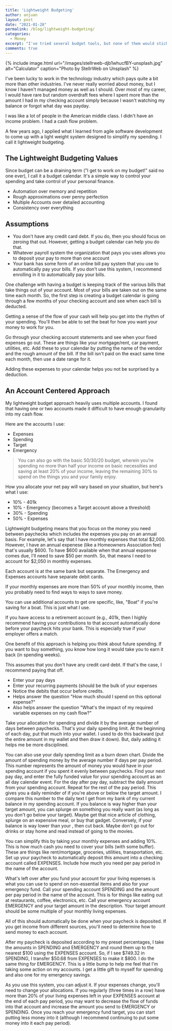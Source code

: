```yaml
---
title: 'Lightweight Budgeting'
author: anjuan
layout: post
date: "2021-01-28"
permalink: /blog/lightweight-budgeting/
categories:
  - Money
excerpt: "I've tried several budget tools, but none of them would stick. This is a lightweight approach to budgeting that's worked for me."
comments: true
---
```


{% include image.html url="/images/stellrweb-djb1whucfBY-unsplash.jpg" alt="Calculator" caption="Photo by StellrWeb on Unsplash" %}

I've been lucky to work in the technology industry which pays quite a bit more than other industries. I've never really worried about money, but I know I haven't managed money as well as I should. Over most of my career, I would have rare but random overdraft fees where I spent more than the amount I had in my checking account simply because I wasn't watching my balance or forgot what day was payday.

I was like a lot of people in the American middle class. I didn't have an income problem. I had a cash flow problem.

A few years ago, I applied what I learned from agile software development to come up with a light weight system designed to simplify my spending. I call it lightweight budgeting.

## **The Lightweight Budgeting Values**

Since budget can be a draining term ("I get to work on my budget!" said no one ever), I call it a budget calendar. It's a simple way to control your spending and take control of your personal finance.

* Automation over memory and repetition
* Rough approximations over penny perfection
* Multiple Accounts over detailed accounting
* Consistency over everything

## **Assumptions**

* You don't have any credit card debt. If you do, then you should focus on zeroing that out. However, getting a budget calendar can help you do that.
* Whatever payroll system the organization that pays you uses allows you to deposit your pay to more than one account
* Your bank has some form of an online bill pay system that you use to automatically pay your bills. If you don't use this system, I recommend enrolling in it to automatically pay your bills.

One challenge with having a budget is keeping track of the various bills that take things out of your account. Most of your bills are taken out on the same time each month. So, the first step is creating a budget calendar is going through a few months of your checking account and see when each bill is deducted.

Getting a sense of the flow of your cash will help you get into the rhythm of your spending. You'll then be able to set the beat for how you want your money to work for you.

Go through your checking account statements and see when your fixed expenses go out. These are things like your mortgage/rent, car payment, utilities, etc. Add these to your calendar by putting the name of the vendor and the rough amount of the bill. If the bill isn't paid on the exact same time each month, then use a date range for it.

Adding these expenses to your calendar helps you not be surprised by a deduction.

## **An Account Centered Approach**

My lightweight budget approach heavily uses multiple accounts. I found that having one or two accounts made it difficult to have enough granularity into my cash flow.

Here are the accounts I use:

* Expenses
* Spending
* Target
* Emergency

> You can also go with the basic 50/30/20 budget, wherein you’re spending no more than half your income on basic necessities and saving at least 20% of your income, leaving the remaining 30% to spend on the things you and your family enjoy.

How you allocate your net pay will vary based on your situation, but here's what I use:

* 10% - 401k
* 10% - Emergency (becomes a Target account above a threshold)
* 30% - Spending
* 50% - Expenses

Lightweight budgeting means that you focus on the money you need between paychecks which includes the expenses you pay on an annual basis. For example, let's say that I have monthly expenses that total $2,000. However, I have an annual expenese (like a Homeowners Association fee) that's usually $600. To have $600 available when that annual expsense comes due, I'll need to save $50 per month. So, that means I need to account for $2,050 in monthly expenses.

Each account is at the same bank but separate. The Emergency and Expenses accounts have separate debit cards.

If your monthly expenses are more than 50% of your monthly income, then you probably need to find ways to ways to save money.

You can use additional accounts to get ore specific, like, "Boat" if you're saving for a boat. This is just what I use.

If you have access to a retirement account (e.g., 401k, then I highly recommend having your contributions to that account automatically done before your paycheck hits your bank. This is especially true if your employer offers a match.

One benefit of this approach is helping you think about future spending. If you want to buy something, you know how long it would take you to earn it back (in spending weeks).

This assumes that you don't have any credit card debt. If that's the case, I recommend paying that off.

* Enter your pay days
* Enter your recurring payments (should be the bulk of your expenses
* Notice the debits that occur before credits.
* Helps answer the question "How much should I spend on this optional expense?"
* Also helps answer the question "What's the impact of my required variable expenses on my cash flow?"

Take your allocation for spending and divide it by the average number of days between paychecks. That's your daily spending limit. At the beginning of each day, put that much into your wallet. I used to do this backward (put the entire amount in my wallet and then draw it down). But, daily adding it helps me be more disciplined.

You can also use your daily spending limit as a burn down chart. Divide the amount of spending money by the average number if days per pay period. This number represents the amount of money you would have in your spending account if you spent it evenly between paychecks. Find your next pay day, and enter the fully funded value for your spending account as an all day calendar event. For the day after pay day, subtract the daily amount from your spending account. Repeat for the rest of the pay period. This gives you a daily reminder of if you're above or below the target amount. I compare this number to the daily text I get from my bank of my current balance in my spending account. If you balance is way higher than your target amount, you can splurge on something you really want (as long as you don't go below your target). Maybe get that nice article of clothing, splurge on an expensive meal, or buy that gadget. Conversely, if your balance is way lower than your , then cut back. Maybe don't go out for drinks or stay home and read instead of going to the movies.  

You can simplify this by taking your monthly expenses and adding 10%. This is how much cash you need to cover your bills (with some buffer). These are things like rent/mortgage, groceries, utilities, transportation, etc. Set up your paycheck to automatically deposit this amount into a checking account called EXPENSES. Include how much you need per pay period in the name of the account.

What's left over after you fund your account for your living expenses is what you can use to spend on non-essential items and also for your emergency fund. Call your spending account SPENDING and the amount per pay period in the name of the account. This is for things like eating out at restaurants, coffee, electronics, etc.  Call your emergency account EMERGENCY and your target amount in the description. Your target amount should be some multiple of your monthly living expenses.

All of this should automatically be done when your paycheck is deposited. If you get income from different sources, you'll need to determine how to send money to each account.

After my paycheck is deposited according to my preset percentages, I take the amounts in SPENDING and EMERGENCY and round them up to the nearest $100 using the EXPENSES account. So, if I see $749.32 in SPENDING, I transfer $50.68 from EXPENSES to make it $800. I do the same thing for EMERGENCY. This is a little bump to help me feel that I'm taking some action on my accounts. I get a little gift to myself for spending and also one for my emergency savings.

As you use this system, you can adjust it. If your expenses change, you'll need to change your allocations. If you regularly (three times in a row) have more than 20% of your living expenses left in your EXPENSES account at the end of each pay period, you may want to decrease the flow of funds into that account and increase the amount you send to EMERGENCY or SPENDING.  Once you reach your emergency fund target, you can start putting less money into it (although I recommend continuing to put some money into it each pay period).
